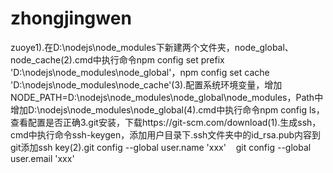 # zhongjingwen
zuoye1).在D:\nodejs\node_modules下新建两个文件夹，node_global、node_cache(2).cmd中执行命令npm config set prefix 'D:\nodejs\node_modules\node_global'，npm config set cache 'D:\nodejs\node_modules\node_cache'(3).配置系统环境变量，增加NODE_PATH=D:\nodejs\node_modules\node_global\node_modules，Path中增加D:\nodejs\node_modules\node_global(4).cmd中执行命令npm config ls，查看配置是否正确3.git安装，下载https://git-scm.com/download(1).生成ssh，cmd中执行命令ssh-keygen，添加用户目录下.ssh文件夹中的id_rsa.pub内容到git添加ssh key(2).git config --global user.name 'xxx'    git config --global user.email 'xxx'
